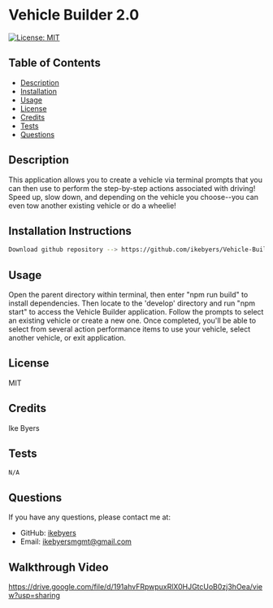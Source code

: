 # Vehicle Builder 2.0
[![License: MIT](https://img.shields.io/badge/License-MIT-yellow.svg)](https://opensource.org/licenses/MIT)
## Table of Contents
- [Description](#description)
- [Installation](#installation-instructions)
- [Usage](#usage)
- [License](#license)
- [Credits](#credits)
- [Tests](#tests)
- [Questions](#questions)

## Description
This application allows you to create a vehicle via terminal prompts that you can then use to perform the step-by-step actions associated with driving! Speed up, slow down, and depending on the vehicle you choose--you can even tow  another existing vehicle or do a wheelie!

## Installation Instructions
```bash
Download github repository --> https://github.com/ikebyers/Vehicle-Builder
```

## Usage
Open the parent directory within terminal, then enter "npm run build" to install dependencies. Then locate to the 'develop' directory and run "npm start" to access the Vehicle Builder application. Follow the prompts to select an existing vehicle or create a new one. Once completed, you'll be able to select from several action performance items to use your vehicle, select another vehicle, or exit application.

## License 
MIT

## Credits
Ike Byers

## Tests
```bash
N/A
```

## Questions
If you have any questions, please contact me at:
- GitHub: [ikebyers](https://github.com/ikebyers)
- Email: ikebyersmgmt@gmail.com

## Walkthrough Video
https://drive.google.com/file/d/191ahvFRpwpuxRlX0HJGtcUoB0zj3hOea/view?usp=sharing
